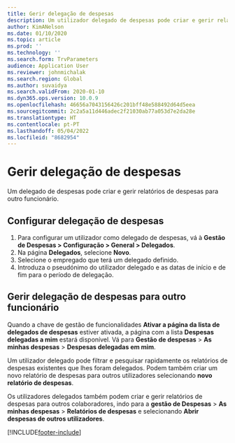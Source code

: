 ```yaml
---
title: Gerir delegação de despesas
description: Um utilizador delegado de despesas pode criar e gerir relatórios de despesas para outro funcionário da organização.
author: KimANelson
ms.date: 01/10/2020
ms.topic: article
ms.prod: ''
ms.technology: ''
ms.search.form: TrvParameters
audience: Application User
ms.reviewer: johnmichalak
ms.search.region: Global
ms.author: suvaidya
ms.search.validFrom: 2020-01-10
ms.dyn365.ops.version: 10.0.9
ms.openlocfilehash: 46656a7043156426c201bff48e588492d64d5eea
ms.sourcegitcommit: 2c2a5a11d446adec2f21030ab77a053d7e2da28e
ms.translationtype: HT
ms.contentlocale: pt-PT
ms.lasthandoff: 05/04/2022
ms.locfileid: "8682954"
---
```

# <a name="manage-expense-delegation"></a>Gerir delegação de despesas

Um delegado de despesas pode criar e gerir relatórios de despesas para outro funcionário.

## <a name="configure-expense-delegation"></a>Configurar delegação de despesas

1. Para configurar um utilizador como delegado de despesas, vá à **Gestão de Despesas > Configuração > General > Delegados**.
2. Na página **Delegados**, selecione **Novo**.
3. Selecione o empregado que terá um delegado definido. 
4. Introduza o pseudónimo do utilizador delegado e as datas de início e de fim para o período de delegação.

## <a name="manage-expense-delegation-for-another-employee"></a>Gerir delegação de despesas para outro funcionário

Quando a chave de gestão de funcionalidades **Ativar a página da lista de delegados de despesas** estiver ativada, a página com a lista **Despesas delegadas a mim** estará disponível. Vá para **Gestão de despesas** > **As minhas despesas** > **Despesas delegadas em mim**.

Um utilizador delegado pode filtrar e pesquisar rapidamente os relatórios de despesas existentes que lhes foram delegados. Podem também criar um novo relatório de despesas para outros utilizadores selecionando **novo relatório de despesas**.

Os utilizadores delegados também podem criar e gerir relatórios de despesas para outros colaboradores, indo para a **gestão de Despesas** > **As minhas despesas** > **Relatórios de despesas** e selecionando **Abrir despesas de outros utilizadores**.


[!INCLUDE[footer-include](../includes/footer-banner.md)]